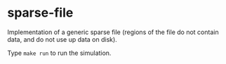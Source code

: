 # sparse-file

Implementation of a generic sparse file (regions of the file do not
contain data, and do not use up data on disk).

Type `make run` to run the simulation.
